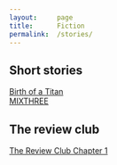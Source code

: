```yaml
---
layout:     page
title:      Fiction
permalink:  /stories/
---
```


## Short stories

[Birth of a Titan](https://houcharlie.github.io/stories/titan)   
[MIXTHREE](https://houcharlie.github.io/stories/mixthree) 

## The review club
[The Review Club Chapter 1](https://houcharlie.github.io/stories/review1) 

